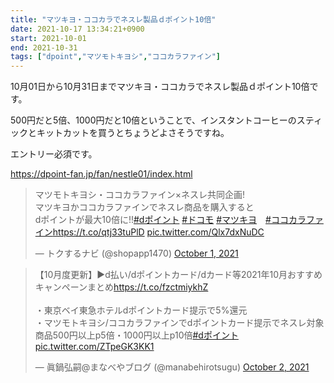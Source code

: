 ```yaml
---
title: "マツキヨ・ココカラでネスレ製品ｄポイント10倍"
date: 2021-10-17 13:34:21+0900
start: 2021-10-01
end: 2021-10-31
tags: ["dpoint","マツモトキヨシ","ココカラファイン"]
---
```


10月01日から10月31日までマツキヨ・ココカラでネスレ製品ｄポイント10倍です。

500円だと5倍、1000円だと10倍ということで、インスタントコーヒーのスティックとキットカットを買うとちょうどよさそうですね。

エントリー必須です。

https://dpoint-fan.jp/fan/nestle01/index.html

<blockquote class="twitter-tweet"><p lang="ja" dir="ltr">マツモトキヨシ・ココカラファイン×ネスレ共同企画!<br>マツキヨかココカラファインでネスレ商品を購入すると<br>dポイントが最大10倍に!!<a href="https://twitter.com/hashtag/d%E3%83%9D%E3%82%A4%E3%83%B3%E3%83%88?src=hash&amp;ref_src=twsrc%5Etfw">#dポイント</a> <a href="https://twitter.com/hashtag/%E3%83%89%E3%82%B3%E3%83%A2?src=hash&amp;ref_src=twsrc%5Etfw">#ドコモ</a> <a href="https://twitter.com/hashtag/%E3%83%9E%E3%83%84%E3%82%AD%E3%83%A8?src=hash&amp;ref_src=twsrc%5Etfw">#マツキヨ</a>　<a href="https://twitter.com/hashtag/%E3%82%B3%E3%82%B3%E3%82%AB%E3%83%A9%E3%83%95%E3%82%A1%E3%82%A4%E3%83%B3?src=hash&amp;ref_src=twsrc%5Etfw">#ココカラファイン</a><a href="https://t.co/qtj33tuPlD">https://t.co/qtj33tuPlD</a> <a href="https://t.co/Qlx7dxNuDC">pic.twitter.com/Qlx7dxNuDC</a></p>&mdash; トクするナビ (@shopapp1470) <a href="https://twitter.com/shopapp1470/status/1443757918617104419?ref_src=twsrc%5Etfw">October 1, 2021</a></blockquote> <script async src="https://platform.twitter.com/widgets.js" charset="utf-8"></script>
<blockquote class="twitter-tweet"><p lang="ja" dir="ltr">【10月度更新】▶️d払い/dポイントカード/dカード等2021年10月おすすめキャンペーンまとめ<a href="https://t.co/fzctmiykhZ">https://t.co/fzctmiykhZ</a><br><br>・東京ベイ東急ホテルdポイントカード提示で5%還元<br>・マツモトキヨシ/ココカラファインでdポイントカード提示でネスレ対象商品500円以上p5倍・1000円以上p10倍<a href="https://twitter.com/hashtag/d%E3%83%9D%E3%82%A4%E3%83%B3%E3%83%88?src=hash&amp;ref_src=twsrc%5Etfw">#dポイント</a> <a href="https://t.co/ZTpeGK3KK1">pic.twitter.com/ZTpeGK3KK1</a></p>&mdash; 眞鍋弘嗣@まなべやブログ (@manabehirotsugu) <a href="https://twitter.com/manabehirotsugu/status/1444101712818573316?ref_src=twsrc%5Etfw">October 2, 2021</a></blockquote> <script async src="https://platform.twitter.com/widgets.js" charset="utf-8"></script>
